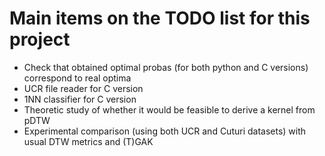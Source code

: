 # Main items on the TODO list for this project

* Check that obtained optimal probas (for both python and C versions) correspond to real optima
* UCR file reader for C version
* 1NN classifier for C version
* Theoretic study of whether it would be feasible to derive a kernel from pDTW
* Experimental comparison (using both UCR and Cuturi datasets) with usual DTW metrics and (T)GAK
